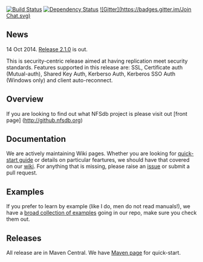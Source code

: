 [![Build Status](https://secure.travis-ci.org/NFSdb/nfsdb.png?branch=master)](http://travis-ci.org/NFSdb/nfsdb)
[![Dependency Status](https://www.versioneye.com/user/projects/5439d968b2a9c527fe00027c/badge.svg?style=flat)](https://www.versioneye.com/user/projects/5439d968b2a9c527fe00027c)
[![Gitter](https://badges.gitter.im/Join Chat.svg)](https://gitter.im/NFSdb/nfsdb?utm_source=badge&utm_medium=badge&utm_campaign=pr-badge&utm_content=badge)

## News

14 Oct 2014. [Release 2.1.0](http://github.nfsdb.org/release-notes/) is out.

This is security-centric release aimed at having replication meet security standards. Features supported in this release are: SSL, Certificate auth (Mutual-auth), Shared Key Auth, Kerberso Auth, Kerberos SSO Auth (Windows only) and client auto-reconnect.




## Overview

If you are looking to find out what NFSdb project is please visit out [front page] (http://github.nfsdb.org)

## Documentation

We are actively maintaining Wiki pages. Whether you are looking for [quick-start guide](https://github.com/NFSdb/nfsdb/wiki/Getting-started) or details on particular feartures, we should have that covered on our [wiki](https://github.com/NFSdb/nfsdb/wiki). For anything that is missing, please raise an [issue](https://github.com/NFSdb/nfsdb/issues) or submit a pull request.

## Examples

If you prefer to learn by example (like I do, men do not read manuals!), we have a [broad collection of examples](https://github.com/NFSdb/nfsdb/tree/master/nfsdb-examples/src/main/java/org/nfsdb/examples) going in our repo, make sure you check them out.

## Releases

All release are in Maven Central. We have [Maven page](http://github.nfsdb.org/maven/) for quick-start.

